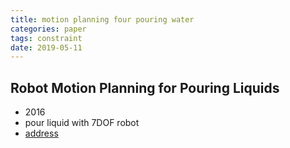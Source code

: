 ```yaml
---
title: motion planning four pouring water
categories: paper
tags: constraint
date: 2019-05-11
---
```


## Robot Motion Planning for Pouring Liquids

- 2016
- pour liquid with 7DOF robot 
- [address](http://gamma.cs.unc.edu/FluidMotion/)
